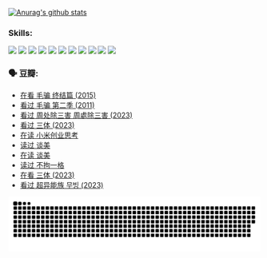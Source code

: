 
[![Anurag's github stats](https://github-readme-stats.vercel.app/api?username=w940853815)](https://github.com/anuraghazra/github-readme-stats)

### Skills:

<code><img height="32" src="https://cdn.jsdelivr.net/npm/simple-icons@v5/icons/python.svg"></code>
<code><img height="32" src="https://cdn.jsdelivr.net/npm/simple-icons@v5/icons/javascript.svg"></code>
<code><img height="32" src="https://cdn.jsdelivr.net/npm/simple-icons@v5/icons/django.svg"></code>
<code><img height="32" src="https://cdn.jsdelivr.net/npm/simple-icons@v5/icons/flask.svg"></code>
<code><img height="32" src="https://cdn.jsdelivr.net/npm/simple-icons@v5/icons/vuetify.svg"></code>
<code><img height="32" src="https://cdn.jsdelivr.net/npm/simple-icons@v5/icons/git.svg"></code>
<code><img height="32" src="https://cdn.jsdelivr.net/npm/simple-icons@v5/icons/docker.svg"></code>
<code><img height="32" src="https://cdn.jsdelivr.net/npm/simple-icons@v5/icons/postgresql.svg"></code>
<code><img height="32" src="https://cdn.jsdelivr.net/npm/simple-icons@v5/icons/elasticsearch.svg"></code>
<code><img height="32" src="https://cdn.jsdelivr.net/npm/simple-icons@v5/icons/macos.svg"></code>
<code><img height="32" src="https://cdn.jsdelivr.net/npm/simple-icons@v5/icons/linux.svg"></code>

### 🗣 豆瓣:

<!-- DOUBAN-ACTIVITIES:START -->
- [在看 毛骗 终结篇‎ (2015)](https://www.douban.com/people/136069238/status/4581971924/?_i=13464195)
- [看过 毛骗 第二季‎ (2011)](https://www.douban.com/people/136069238/status/4581971810/?_i=13464195)
- [看过 周处除三害 周處除三害‎ (2023)](https://www.douban.com/people/136069238/status/4575646701/?_i=13464195)
- [看过 三体‎ (2023)](https://www.douban.com/people/136069238/status/4574263039/?_i=13464195)
- [在读 小米创业思考](https://www.douban.com/people/136069238/status/4572047905/?_i=13464195)
- [读过 谈美](https://www.douban.com/people/136069238/status/4572047629/?_i=13464195)
- [在读 谈美](https://www.douban.com/people/136069238/status/4560861771/?_i=13464195)
- [读过 不拘一格](https://www.douban.com/people/136069238/status/4560861445/?_i=13464195)
- [在看 三体‎ (2023)](https://www.douban.com/people/136069238/status/4558185093/?_i=13464195)
- [看过 超异能族 무빙‎ (2023)](https://www.douban.com/people/136069238/status/4556824186/?_i=13464195)
<!-- DOUBAN-ACTIVITIES:END -->


![Snake animation](https://raw.githubusercontent.com/w940853815/w940853815/output/github-contribution-grid-snake.svg)

<!--
**w940853815/w940853815** is a ✨ _special_ ✨ repository because its `README.md` (this file) appears on your GitHub profile.

Here are some ideas to get you started:

- 🔭 I’m currently working on ...
- 🌱 I’m currently learning ...
- 👯 I’m looking to collaborate on ...
- 🤔 I’m looking for help with ...
- 💬 Ask me about ...
- 📫 How to reach me: ...
- 😄 Pronouns: ...
- ⚡ Fun fact: ...
-->
